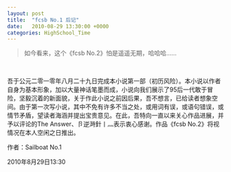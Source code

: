 ```yaml
---
layout: post
title:  "fcsb No.1 后记"
date:   2010-08-29 13:30:00 +0000
categories: HighSchool_Time
---
```


<div>
<blockquote class='quote-style'>
如今看来，这个《fcsb No.2》怕是遥遥无期，哈哈哈……<!--excerpt-->
</blockquote>
<br>
</div>

吾于公元二零一零年八月二十九日完成本小说第一部（初历风险）。本小说以作者自身为基本形象，加以大量神话笔墨而成，小说向我们展示了95后一代敢于冒险，坚毅沉着的新面貌，关于作此小说之前因后果，吾不想言，已给读者想象空间。由于第一次写小说，其中不免有许多不当之处，或用词有误，或语句错误，或情节矛盾，望读者海涵并提出宝贵意见。在此，吾特向一直以来关心作品进展，并予以评论的The Answer、卪逆溡針丨灬表示衷心感谢。作品《fcsb No.2》将视情况在本人空闲之日推出。

作者：Sailboat No.1

2010年8月29日13:30